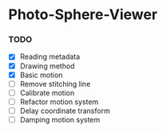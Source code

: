 # Photo-Sphere-Viewer

### TODO
- [x] Reading metadata
- [x] Drawing method
- [x] Basic motion 
- [ ] Remove stitching line
- [ ] Calibrate motion
- [ ] Refactor motion system
- [ ] Delay coordinate transform
- [ ] Damping motion system